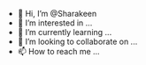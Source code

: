- 👋 Hi, I’m @Sharakeen
- 👀 I’m interested in ...
- 🌱 I’m currently learning ...
- 💞️ I’m looking to collaborate on ...
- 📫 How to reach me ...

<!---
Sharakeen/Sharakeen is a ✨ special ✨ repository because its `README.md` (this file) appears on your GitHub profile.
You can click the Preview link to take a look at your changes.
--->
